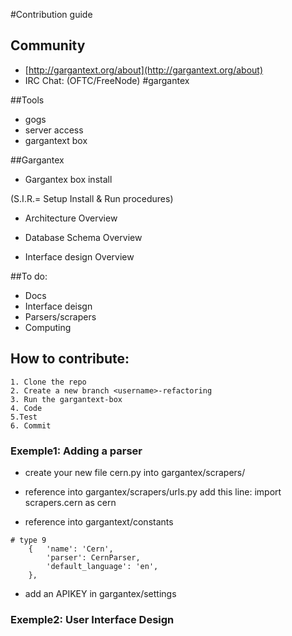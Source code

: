 #Contribution guide

## Community
* [http://gargantext.org/about](http://gargantext.org/about)
* IRC Chat: (OFTC/FreeNode) #gargantex

##Tools
* gogs
* server access
* gargantext box

##Gargantex
* Gargantex box install

(S.I.R.= Setup Install & Run procedures)

* Architecture Overview



* Database Schema Overview

* Interface design Overview

##To do:
* Docs
* Interface deisgn
* Parsers/scrapers
* Computing

## How to contribute:
    1. Clone the repo
    2. Create a new branch <username>-refactoring
    3. Run the gargantext-box
    4. Code
    5.Test
    6. Commit

### Exemple1: Adding a parser
* create your new file cern.py into gargantex/scrapers/

* reference into gargantex/scrapers/urls.py
add this line:
import scrapers.cern  as cern

* reference into gargantext/constants
```
# type 9
    {   'name': 'Cern',
        'parser': CernParser,
        'default_language': 'en',
    },
```
* add an APIKEY in gargantex/settings


### Exemple2: User Interface Design
